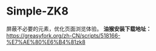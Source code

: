 # Simple-ZK8
屏蔽不必要的元素，优化页面浏览体验。
**油猴安装下载地址：**
https://greasyfork.org/zh-CN/scripts/518166-%E7%AE%80%E6%B4%81zk8
